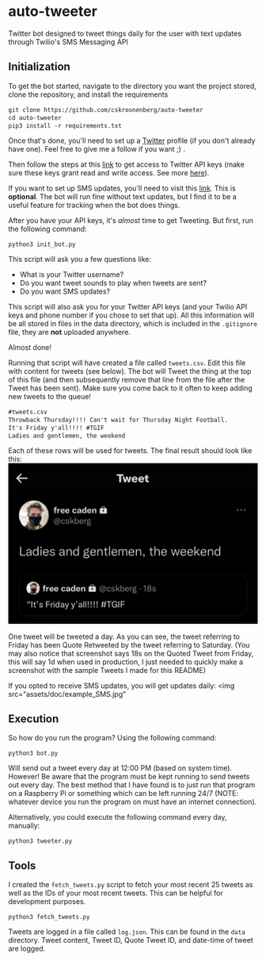 # auto-tweeter

Twitter bot designed to tweet things daily for the user with text updates through Twilio's SMS Messaging API

## Initialization ##

To get the bot started, navigate to the directory you want the project stored, clone the repository, and install the requirements
```
git clone https://github.com/cskroonenberg/auto-tweeter
cd auto-tweeter
pip3 install -r requirements.txt
```
Once that's done, you'll need to set up a [Twitter](https://twitter.com/cskberg) profile (if you don't already have one). Feel free to give me a follow if you want ;) .

Then follow the steps at this [link](https://developer.twitter.com/en/docs/twitter-api/getting-started/getting-access-to-the-twitter-api) to get access to Twitter API keys (make sure these keys grant read and write access. See more [here](https://developer.twitter.com/en/docs/apps/app-permissions)).

If you want to set up SMS updates, you'll need to visit this [link](https://www.twilio.com/docs/sms/quickstart/python). This is <b>optional</b>. The bot will run fine without text updates, but I find it to be a useful feature for tracking when the bot does things.

After you have your API keys, it's <i>almost</i> time to get Tweeting. But first, run the following command:
```
python3 init_bot.py
```
This script will ask you a few questions like:
* What is your Twitter username?
* Do you want tweet sounds to play when tweets are sent?
* Do you want SMS updates?

This script will also ask you for your Twitter API keys (and your Twilio API keys and phone number if you chose to set that up). All this information will be all stored in files in the data directory, which is included in the `.gitignore` file, they are <b>not</b> uploaded anywhere.

Almost done!

Running that script will have created a file called ``tweets.csv``. Edit this file with content for tweets (see below). The bot will Tweet the thing at the top of this file (and then subsequently remove that line from the file after the Tweet has been sent). Make sure you come back to it often to keep adding new tweets to the queue!
```
#tweets.csv
Throwback Thursday!!!! Can't wait for Thursday Night Football.
It's Friday y'all!!!! #TGIF
Ladies and gentlemen, the weekend
```
Each of these rows will be used for tweets.
The final result should look like this:
<img src="assets/doc/example_tweet.jpg">

One tweet will be tweeted a day. As you can see, the tweet referring to Friday has been Quote Retweeted by the tweet referring to Saturday. (You may also notice that screenshot says 18s on the Quoted Tweet from Friday, this will say 1d when used in production, I just needed to quickly make a screenshot with the sample Tweets I made for this README)

If you opted to receive SMS updates, you will get updates daily:
<img src="assets/doc/example_SMS.jpg"
## Execution ##

So how do you run the program? Using the following command:
```
python3 bot.py
```
Will send out a tweet every day at 12:00 PM (based on system time). However! Be aware that the program must be kept running to send tweets out every day. The best method that I have found is to just run that program on a Raspberry Pi or something which can be left running 24/7 (NOTE: whatever device you run the program on must have an internet connection).

Alternatively, you could execute the following command every day, manually:
```
python3 tweeter.py
```

## Tools ##

I created the `fetch_tweets.py` script to fetch your most recent 25 tweets as well as the IDs of your most recent tweets. This can be helpful for development purposes.
```
python3 fetch_tweets.py
```
Tweets are logged in a file called `log.json`. This can be found in the `data` directory. Tweet content, Tweet ID, Quote Tweet ID, and date-time of tweet are logged.
